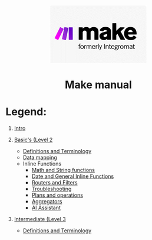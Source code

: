 <div align="center">

![Make](pic/make_logo.gif)

# Make manual
</div>


# Legend:


   1. [Intro](basic.md)
   2. [Basic's (Level 2](basics.md)
      * [Definitions and Terminology](definitions_and_terminology.md)
      * [Data mapping](data_mapping.md)
      * Inline Functions
         * [Math and String functions](math_and_string_functions.md)
         * [Date and General Inline Functions](date_and_general_inline_functions.md)
         * [Routers and Filters](routers_and_filters.md)
         * [Troubleshooting](troubleshooting.md)
         * [Plans and operations](plans_and_operations.md)
         * [Aggregators](aggregators.md)
         * [AI Assistant](aiassistant.md)
           
   3. [Intermediate (Level 3](l3intermediate.md)
      * [Definitions and Terminology](definitions_and_terminology.md)


